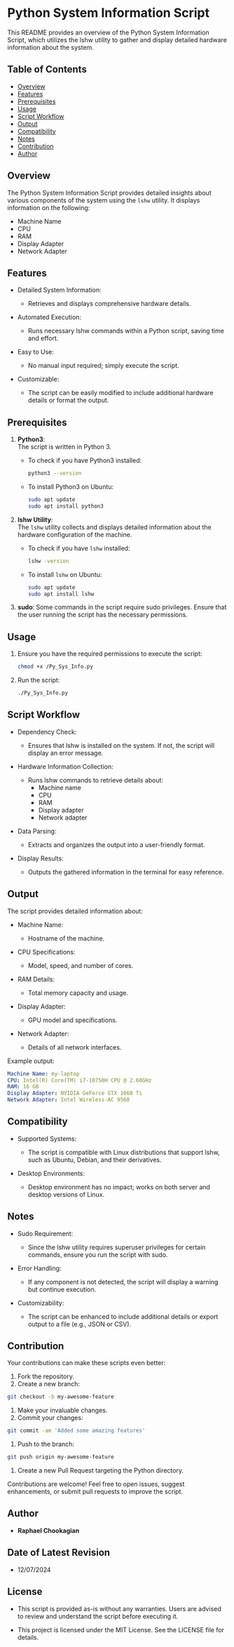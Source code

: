 # Python System Information Script

This README provides an overview of the Python System Information Script, which utilizes the lshw utility to gather and display detailed hardware information about the system.

## **Table of Contents**

- [Overview](#overview)
- [Features](#features)
- [Prerequisites](#prerequisites)
- [Usage](#usage)
- [Script Workflow](#script-workflow)
- [Output](#output)
- [Compatibility](#compatibility)
- [Notes](#notes)
- [Contribution](#contribution)
- [Author](#author)



## **Overview**

The Python System Information Script provides detailed insights about various components of the system using the `lshw` utility. It displays information on the following:

- Machine Name
- CPU
- RAM
- Display Adapter
- Network Adapter

## **Features**

- Detailed System Information:
  - Retrieves and displays comprehensive hardware details.

- Automated Execution:
  - Runs necessary lshw commands within a Python script, saving time and effort.

- Easy to Use:
  - No manual input required; simply execute the script.

- Customizable:
  - The script can be easily modified to include additional hardware details or format the output.

## **Prerequisites**

1. **Python3**:  
   The script is written in Python 3.  
   - To check if you have Python3 installed:  

     ```bash
     python3 --version
     ```

   - To install Python3 on Ubuntu:  

     ```bash
     sudo apt update
     sudo apt install python3
     ```

2. **lshw Utility**:  
   The `lshw` utility collects and displays detailed information about the hardware configuration of the machine.  
   - To check if you have `lshw` installed:  

     ```bash
     lshw -version
     ```

   - To install `lshw` on Ubuntu:  

     ```bash
     sudo apt update
     sudo apt install lshw
     ```

3. **sudo**: Some commands in the script require sudo privileges. Ensure that the user running the script has the necessary permissions.

## **Usage**

1. Ensure you have the required permissions to execute the script:

   ```bash
   chmod +x /Py_Sys_Info.py
   ```

2. Run the script:

   ```bash
   ./Py_Sys_Info.py
   ```

## **Script Workflow**

- Dependency Check:
  - Ensures that lshw is installed on the system. If not, the script will display an error message.

- Hardware Information Collection:
  - Runs lshw commands to retrieve details about:
    - Machine name
    - CPU
    - RAM
    - Display adapter
    - Network adapter

- Data Parsing:
  - Extracts and organizes the output into a user-friendly format.

- Display Results:
  - Outputs the gathered information in the terminal for easy reference.


## **Output**

The script provides detailed information about:

- Machine Name:
  - Hostname of the machine.

- CPU Specifications:
  - Model, speed, and number of cores.

- RAM Details:
  - Total memory capacity and usage.

- Display Adapter:
  - GPU model and specifications.

- Network Adapter:
  - Details of all network interfaces.

Example output:

  ```yaml
  Machine Name: my-laptop
  CPU: Intel(R) Core(TM) i7-10750H CPU @ 2.60GHz
  RAM: 16 GB
  Display Adapter: NVIDIA GeForce GTX 1660 Ti
  Network Adapter: Intel Wireless-AC 9560
  ```

## **Compatibility**

- Supported Systems:
  - The script is compatible with Linux distributions that support lshw, such as Ubuntu, Debian, and their derivatives.

- Desktop Environments:
  - Desktop environment has no impact; works on both server and desktop versions of Linux.

## **Notes**


- Sudo Requirement:
  - Since the lshw utility requires superuser privileges for certain commands, ensure you run the script with sudo.

- Error Handling:
  - If any component is not detected, the script will display a warning but continue execution.

- Customizability:
  - The script can be enhanced to include additional details or export output to a file (e.g., JSON or CSV).

## **Contribution**

Your contributions can make these scripts even better:

1. Fork the repository.
1. Create a new branch:

  ```bash
  git checkout -b my-awesome-feature
  ```

1. Make your invaluable changes.
1. Commit your changes:

  ```bash
  git commit -am 'Added some amazing features'
  ```

1. Push to the branch:

  ```bash
  git push origin my-awesome-feature
  ```

1. Create a new Pull Request targeting the Python directory.

Contributions are welcome! Feel free to open issues, suggest enhancements, or submit pull requests to improve the script.

## **Author**

- **Raphael Chookagian**

## **Date of Latest Revision**

- 12/07/2024

## **License**

- This script is provided as-is without any warranties. Users are advised to review and understand the script before executing it.

- This project is licensed under the MIT License. See the LICENSE file for details.
